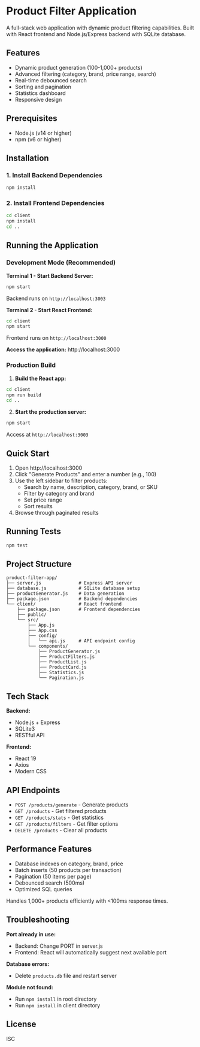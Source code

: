 # Product Filter Application

A full-stack web application with dynamic product filtering capabilities. Built with React frontend and Node.js/Express backend with SQLite database.

## Features

- Dynamic product generation (100-1,000+ products)
- Advanced filtering (category, brand, price range, search)
- Real-time debounced search
- Sorting and pagination
- Statistics dashboard
- Responsive design

## Prerequisites

- Node.js (v14 or higher)
- npm (v6 or higher)

## Installation

### 1. Install Backend Dependencies

```bash
npm install
```

### 2. Install Frontend Dependencies

```bash
cd client
npm install
cd ..
```

## Running the Application

### Development Mode (Recommended)

**Terminal 1 - Start Backend Server:**
```bash
npm start
```
Backend runs on `http://localhost:3003`

**Terminal 2 - Start React Frontend:**
```bash
cd client
npm start
```
Frontend runs on `http://localhost:3000`

**Access the application:** http://localhost:3000

### Production Build

1. **Build the React app:**
```bash
cd client
npm run build
cd ..
```

2. **Start the production server:**
```bash
npm start
```

Access at `http://localhost:3003`

## Quick Start

1. Open http://localhost:3000
2. Click "Generate Products" and enter a number (e.g., 100)
3. Use the left sidebar to filter products:
   - Search by name, description, category, brand, or SKU
   - Filter by category and brand
   - Set price range
   - Sort results
4. Browse through paginated results

## Running Tests

```bash
npm test
```

## Project Structure

```
product-filter-app/
├── server.js              # Express API server
├── database.js            # SQLite database setup
├── productGenerator.js    # Data generation
├── package.json           # Backend dependencies
└── client/                # React frontend
    ├── package.json       # Frontend dependencies
    ├── public/
    └── src/
        ├── App.js
        ├── App.css
        ├── config/
        │   └── api.js     # API endpoint config
        └── components/
            ├── ProductGenerator.js
            ├── ProductFilters.js
            ├── ProductList.js
            ├── ProductCard.js
            ├── Statistics.js
            └── Pagination.js
```

## Tech Stack

**Backend:**
- Node.js + Express
- SQLite3
- RESTful API

**Frontend:**
- React 19
- Axios
- Modern CSS

## API Endpoints

- `POST /products/generate` - Generate products
- `GET /products` - Get filtered products
- `GET /products/stats` - Get statistics
- `GET /products/filters` - Get filter options
- `DELETE /products` - Clear all products

## Performance Features

- Database indexes on category, brand, price
- Batch inserts (50 products per transaction)
- Pagination (50 items per page)
- Debounced search (500ms)
- Optimized SQL queries

Handles 1,000+ products efficiently with <100ms response times.

## Troubleshooting

**Port already in use:**
- Backend: Change PORT in server.js
- Frontend: React will automatically suggest next available port

**Database errors:**
- Delete `products.db` file and restart server

**Module not found:**
- Run `npm install` in root directory
- Run `npm install` in client directory

## License

ISC
